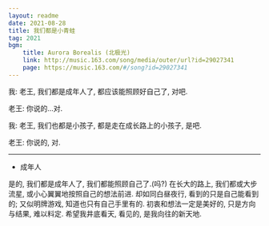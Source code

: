 ```yaml
---
layout: readme
date: 2021-08-28
title: 我们都是小青蛙
tag: 2021
bgm:
    title: Aurora Borealis (北极光)
    link: http://music.163.com/song/media/outer/url?id=29027341
    page: https://music.163.com/#/song?id=29027341
---
```


我: 老王, 我们都是成年人了, 都应该能照顾好自己了, 对吧.

老王: 你说的...对.

我: 老王, 我们也都是小孩子, 都是走在成长路上的小孩子, 是吧.

老王: 你说的, 对.

---

- 成年人

是的, 我们都是成年人了, 我们都能照顾自己了.(吗?) 在长大的路上, 我们都或大步流星, 或小心翼翼地按照自己的想法前进. 却如同白昼夜行, 看到的只是自己能看到的; 又似明牌游戏, 知道也只有自己手里有的. 初衷和想法一定是美好的, 只是方向与结果, 难以料定. 希望我井底看天, 看见的, 是我向往的新天地.


